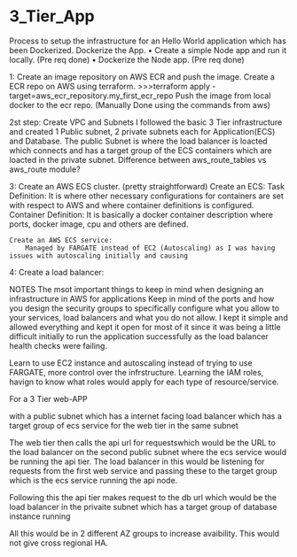 # 3_Tier_App

Process to setup the infrastructure for an Hello World application which has been Dockerized. 
    Dockerize the App.
    • Create a simple Node app and run it locally. (Pre req done)
    • Dockerize the Node app. (Pre req done)
    
1:  Create an image repository on AWS ECR and push the image.
        Create a ECR repo on AWS using terraform.
        >>>terraform apply -target=aws_ecr_repository.my_first_ecr_repo
        Push the image from local docker to the ecr repo. (Manually Done using the commands from aws)
    
2st step: Create VPC and Subnets
        I followed the basic 3 Tier infrastructure and created 1 Public subnet, 2 private subnets each for Application(ECS) and Database.
        The public Subnet is where the load balancer is loacted which connects and has a target group of the ECS containers which are loacted in the private subnet.
        Difference between aws_route_tables vs aws_route module?
    
3: Create an AWS ECS cluster. (pretty straightforward)
     Create an ECS:
     Task Definition: It is where other necessary configurations for containers are set with respect to AWS and where container     definitions is configured.      
    Container Definition: It is basically a docker container description where ports, docker image, cpu and others are defined.
     
    Create an AWS ECS service:
        Managed by FARGATE instead of EC2 (Autoscaling) as I was having issues with autoscaling initially and causing
    
4: Create a load balancer:
    



NOTES
The msot important things to keep in mind when designing an infrastructure in AWS for applications
        Keep in mind of the ports and how you design the security groups to specifically configure what you allow to your services, load balancers and what you do not allow.
        I kept it simple and allowed everything and kept it open for most of it since it was being a little difficult initially to run the application successfully as the load balancer health checks were failing.
        
  
Learn to use EC2 instance and autoscaling instead of trying to use FARGATE, more control over the infrstructure.
Learning the IAM roles, havign to know what roles would apply for each type of resource/service.





For a 3 Tier web-APP

with a public subnet which has a internet facing load balancer which has a target group of ecs service for the web tier in the same subnet

The web tier then calls the api url for requestswhich would be the URL to the load balancer on the second public subnet where the ecs service would be running the api tier. The load balancer in this would be listening for requests from the first web service and passing these to the target group which is the ecs service running the api node. 

Following this the api tier makes request to the db url which would be the load balancer in the privaite subnet which has a target group of database instance running

All this would be in 2 different AZ groups to increase avaibility. 
This would not give cross regional HA.

